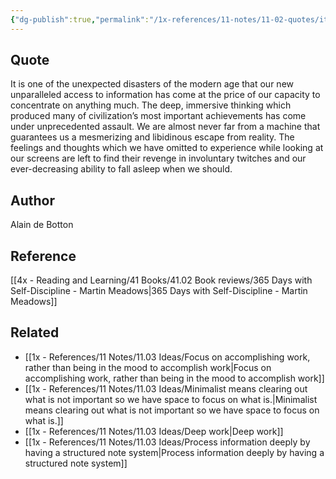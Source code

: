 ```yaml
---
{"dg-publish":true,"permalink":"/1x-references/11-notes/11-02-quotes/it-is-one-of-the-unexpected-disasters-of-the-modern-age-that-our-new-unparalleled-access-to-information-has-come-at-the-price-of-our-capacity-to-concentrate-on-anything-much-alain-de-botton/","title":"It is one of the unexpected disasters of the modern age that our new unparalleled access to information has come at the price of our capacity to concentrate on anything much - Alain de Botton","created":"2024-02-23T14:23:35.210+03:00","updated":"2024-02-23T14:25:28.760+03:00"}
---
```



## Quote
It is one of the unexpected disasters of the modern age that our new unparalleled access to information has come at the price of our capacity to concentrate on anything much. The deep, immersive thinking which produced many of civilization’s most important achievements has come under unprecedented assault. We are almost never far from a machine that guarantees us a mesmerizing and libidinous escape from reality. The feelings and thoughts which we have omitted to experience while looking at our screens are left to find their revenge in involuntary twitches and our ever-decreasing ability to fall asleep when we should.

## Author
Alain de Botton

## Reference
[[4x - Reading and Learning/41 Books/41.02 Book reviews/365 Days with Self-Discipline - Martin Meadows\|365 Days with Self-Discipline - Martin Meadows]]

## Related
- [[1x - References/11 Notes/11.03 Ideas/Focus on accomplishing work, rather than being in the mood to accomplish work\|Focus on accomplishing work, rather than being in the mood to accomplish work]]
- [[1x - References/11 Notes/11.03 Ideas/Minimalist means clearing out what is not important so we have space to focus on what is.\|Minimalist means clearing out what is not important so we have space to focus on what is.]]
- [[1x - References/11 Notes/11.03 Ideas/Deep work\|Deep work]]
- [[1x - References/11 Notes/11.03 Ideas/Process information deeply by having a structured note system\|Process information deeply by having a structured note system]]
